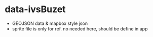# data-ivsBuzet
- GEOJSON data & mapbox style json
- sprite file is only for ref. no needed here, should be define in app
